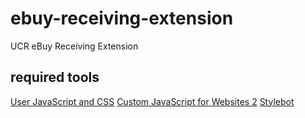 # ebuy-receiving-extension
UCR eBuy Receiving Extension

## required tools
[User JavaScript and CSS](https://chrome.google.com/webstore/detail/user-javascript-and-css/nbhcbdghjpllgmfilhnhkllmkecfmpld)
[Custom JavaScript for Websites 2](https://chrome.google.com/webstore/detail/custom-javascript-for-web/ddbjnfjiigjmcpcpkmhogomapikjbjdk)
[Stylebot](https://chrome.google.com/webstore/detail/stylebot/oiaejidbmkiecgbjeifoejpgmdaleoha)

